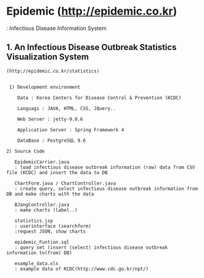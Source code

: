 # Epidemic (http://epidemic.co.kr)
: Infectious Disease Information System

## 1. An Infectious Disease Outbreak Statistics Visualization System 

    (http://epidemic.co.kr/statistics)
  
  
     1) Development environment
  
        Data : Korea Centers for Disease Control & Prevention (KCDC)

        Languags : JAVA, HTML, CSS, JQuery..

        Web Server : jetty-9.0.6

        Application Server : Spring Framework 4

        DataBase : PostgreSQL 9.6

    2) Source Code
       
       EpidemicCarrier.java 
       : load infectious disease outbreak information (raw) data from CSV file (KCDC) and insert the data to DB
       
       ChartForm.java / ChartController.java 
       : create query, select infectious disease outbreak information from DB and make charts with the data
       
       BJangController.java
       : make charts (label..)
       
       statistics.jsp
       : userinterface (searchform) 
       :request JSON, show charts
       
       epidemic_Funtion.sql 
       : query set (insert (select) infectious disease outbreak information to(from) DB)
       
       example_data.xls
       : example data of KCDC(http://www.cdc.go.kr/npt/)
       
       

